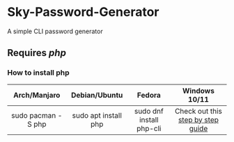 # Sky-Password-Generator
A simple CLI password generator

<h2><b>Requires <i>php</i></b></h2>
<h3>How to install php</h3>

|  **Arch/Manjaro**  |   **Debian/Ubuntu**  |        **Fedora**        |                                        **Windows 10/11**                                       |
|:------------------:|:--------------------:|:------------------------:|:----------------------------------------------------------------------------------------------:|
| sudo pacman -S php | sudo apt install php | sudo dnf install php-cli | Check out this <a href="https://tinyurl.com/instphpwin" target="_blank">step by step guide</a> |
